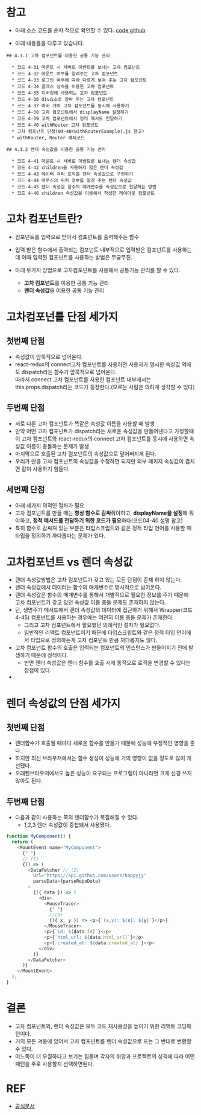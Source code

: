 # 참고

- 아래 소스 코드를 순차 적으로 확인할 수 있다.
  [code github](https://github.com/happyjy/learning-react/tree/master/src/component/ManageComponent)

- 아래 내용들을 다루고 있습니다.

```
## 4.3.1 고차 컴포넌트를 이용한 공통 기능 관리

  * 코드 4-31 마운트 시 서버로 이벤트를 보내는 고차 컴포넌트
  * 코드 4-32 마운트 여부를 알려주는 고차 컴포넌트
  * 코드 4-33 로그인 여부에 따라 다르게 보여 주는 고차 컴포넌트
  * 코드 4-34 클래스 상속을 이용한 고차 컴포넌트
  * 코드 4-35 디버깅에 사용되는 고차 컴포넌트
  * 코드 4-36 div요소로 감싸 주는 고차 컴포넌트
  * 코드 4-37 여러 개의 고차 컴포넌트를 동시에 사용하기
  * 코드 4-38 고차 컴포넌트에서 displayName 설정하기
  * 코드 4-39 고차 컴포넌트에서 정적 메서드 전달하기
  * 코드 4-40 withRouter 고차 컴포넌트
  * 고차 컴포넌트 단점(04-40(withRouterExample).js 참고)
  * withRouter, Router 예제코드

## 4.3.2 렌더 속성값을 이용한 공통 기능 관리

  * 코드 4-41 마운트 시 서버로 이벤트를 보내는 렌더 속성값
  * 코드 4-42 children을 사용하지 않은 렌더 속성값
  * 코드 4-43 데이터 처리 로직을 렌더 속성값으로 구현하기
  * 코드 4-44 마우스의 위치 정보를 알려 주는 렌더 속성값
  * 코드 4-45 렌더 속성값 함수의 매개변수를 속성값으로 전달하는 방법
  * 코드 4-46 children 속성값을 이용해서 작성한 레이아웃 컴포넌트

```

# 고차 컴포넌트란?

- 컴포넌트를 입력으로 받아서 컴포넌트를 출력해주는 함수
- 입력 받은 함수에서 출력되는 컴포넌트 내부적으로 입력받은 컴포넌트를 사용하는데 이때 입력된 컴포넌트를 사용하는 방법은 무궁무진.

- 아래 두가지 방법으로 고차컴포넌트를 사용해서 공통기능 관리를 할 수 있다.
  - **고차 컴포넌트**를 이용한 공통 기능 관리
  - **렌더 속성값**을 이용한 공통 기능 관리

# 고차컴포넌틑 단점 세가지

## 첫번째 단점

- 속성값이 암묵적으로 넘어온다.
- react-redux의 connect고차 컴포넌트를 사용하면 사용자가 명시한 속성값 외에도 dispatch라는 함수가 암묵적으로 넘어온다.  
  따라서 connect 고차 컴포넌트를 사용한 컴포넌트 내부에서는 this.props.dispatch라는 코드가 등장한다.(모르는 사람은 의하게 생각할 수 있다)

## 두번째 단점

- 서로 다른 고차 컴포넌트가 똑같은 속성값 이름을 사용할 때 발생
- 만약 어떤 고차 컴포넌트가 dispatch라는 새로운 속성값을 만들어낸다고 가정할때 이 고차 컴포넌트와 react-redux의 connect 고차 컴포넌트를 동시에 사용하면 속성값 이름이 충돌하는 문제가 발생
- 마지막으로 호출된 고차 컴포넌트의 속성값으로 덮어써지게 된다.
- 우리가 만큼 고차 컴포넌트의 속성값을 수정하면 되지만 외부 패키지 속성값이 겹치면 같이 사용하기 힘들다.

## 세번째 단점

- 아래 세가지 의적인 절차가 필요
- 고차 컴포넌트를 만들 때는 **항상 함수로 감싸**줘야하고, **displayName을 설정**해 줘야하고, **정적 메서드를 전달하기 위한 코드가 필요**하다(코드04-40 설명 참고)
- 특히 함수로 감싸져 있는 부분은 타입스크립트와 같은 정적 타입 언어를 사용할 때 타입을 정의하기 까다롭다는 문제가 있다.

# 고차컴포넌트 vs 렌더 속성값

- 렌더 속성값방법은 고차 컴포넌트가 갖고 있는 모든 단점이 존재 하지 않는다.
- 렌더 속성값에서 데이터는 함수의 매개변수로 명시적으로 넘어온다.
- 렌더 속성값은 함수의 매개변수를 통해서 개별적으로 필요한 정보를 주기 때문에  
  고차 컴포넌트가 갖고 있던 속성값 이름 충돌 문제도 존재하지 않는다.
- 단, 생명주기 메서드에서 렌더 속성값의 데이터에 접근하기 위해서 Wrapper(코드4-45) 컴포넌트를 사용하는 경우에는 여전히 이름 충돌 문제가 존재한다.
  - 그리고 고차 컴포넌트에서 필요했던 의례적인 절차가 필요없다.
  - 일반적인 리액트 컴포넌트이기 때문에 타입스크립트와 같은 정적 타입 언어에서 타입으로 정의하는게 고차 컴포넌트 만큼 까다롭지도 않다.
- 고차 컴포넌트 함수의 호출은 입력되는 컴포넌트의 인스턴스가 만들어지기 전에 발생하기 때문에 정적이다.
  - 반면 렌더 속성값은 렌더 함수를 호출 시에 동적으로 로직을 변경할 수 있다는 장점이 있다.
-

# 렌더 속성값의 단점 세가지

## 첫번째 단점

- 렌더함수가 호출될 때마다 새로운 함수를 만들기 때문에 성능에 부정적인 영향을 준다.
- 하지만 최신 브라우저에서는 함수 생성이 성능에 거의 영향이 없을 정도로 많이 개선됐다.
- 오래된브라우저에서도 높은 성능이 요구되는 프로그램이 아니라면 크게 신경 쓰지 않아도 된다.

## 두번째 단점

- 다음과 같이 사용하는 쪽의 렌더함수가 복잡해질 수 있다.
  - 1,2,3 렌더 속성값이 중첩돼서 사용됐다.

```js
function MyComponent() {
  return (
    <MountEvent name="MyComponent">
      {" "}
      // (1)
      {() => (
        <DataFetcher // (2)
          url="https://api.github.com/users/happyjy"
          parseData={parseRepoData}
        >
          {({ data }) => (
            <div>
              <MouseTracer>
                {" "}
                //(3)
                {({ x, y }) => <p>{`(x,y): ${x}, ${y}`}</p>}
              </MouseTracer>
              <p>{`id: ${data.id}`}</p>
              <p>{`html_url: ${data.html_url}`}</p>
              <p>{`created_at: ${data.created_at}`}</p>
            </div>
          )}
        </DataFetcher>
      )}
    </MountEvent>
  );
}
```

# 결론

- 고차 컴포넌트와, 렌더 속성값은 모두 코드 재사용성을 높이기 위한 리액트 코딩패턴이다.
- 거의 모든 겨웅에 있어서 고차 컴포넌트를 렌더 속성값으로 또는 그 반대로 변환할 수 있다.
- 어느쪽이 더 우월하다고 보기는 힘들며 각자의 취향과 프로젝트의 성격에 따라 어떤 패턴을 주로 사용할지 선택하면된다.

# REF

- [공식문서](https://reactjs-kr.firebaseapp.com/docs/higher-order-components.html)
